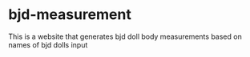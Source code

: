 # bjd-measurement
This is a website that generates bjd doll body measurements based on names of bjd dolls input
